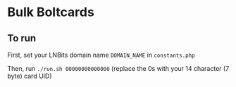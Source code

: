 # Bulk Boltcards

## To run

First, set your LNBits domain name `DOMAIN_NAME` in `constants.php`

Then, run `./run.sh 00000000000000` (replace the 0s with your 14 character (7 byte) card UID)
